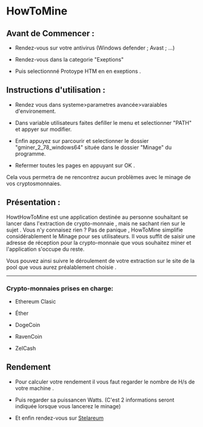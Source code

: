 # HowToMine

## Avant de Commencer :

- Rendez-vous sur votre antivirus (Windows defender ; Avast ; ...) 

- Rendez-vous dans la categorie "Exeptions"

- Puis selectionnné Protoype HTM en en exeptions . 

## Instructions d'utilisation : 

- Rendez vous dans systeme>parametres avancée>varaiables d'environement.

- Dans variable utilisateurs faites defiller le menu et selectionner  "PATH"  et appyer sur modifier.

- Enfin appuyez sur parcourir et selectionner le dossier "gminer_2_78_windows64" située dans le dossier "Minage" du programme.

- Refermer toutes les pages en appuyant sur OK .

Cela vous permetra de ne rencontrez aucun problèmes avec le minage de vos cryptosmonnaies.

## Présentation :

HowtHowToMine est une application destinée au  personne souhaitant se lancer dans l'extraction de crypto-monnaie , 
mais ne sachant rien sur le sujet .
Vous n'y connaisez rien ?
Pas de panique ,
HowToMine simplifie considérablement le Minage pour ses utilisateurs.
Il vous suffit de saisir une adresse de réception pour la crypto-monnaie que vous souhaitez miner 
et l'application s'occupe du reste.

Vous pouvez ainsi suivre le déroulement de votre extraction sur le site de la pool que vous aurez préalablement choisie .

---

### Crypto-monnaies prises en charge:
- Ethereum Clasic 

- Éther 

- DogeCoin

- RavenCoin

- ZelCash 


## Rendement

 - Pour calculer votre rendement il vous faut regarder le nombre de H/s de votre machine .
 - Puis regarder sa puissancen Watts.
 (C'est 2 informations seront indiquée lorsque vous lancerez le minage)
 
 - Et enfin rendez-vous sur [Stelareum](https://www.stelareum.io/mining/profit.html)
 
